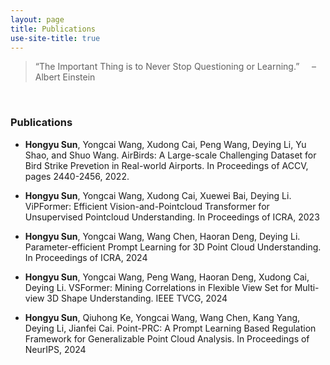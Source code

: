 ```yaml
---
layout: page
title: Publications
use-site-title: true
---
```


> “The Important Thing is to Never Stop Questioning or Learning.” &nbsp;&nbsp;&nbsp;&nbsp;– Albert Einstein

<br/>

### Publications
- **Hongyu Sun**, Yongcai Wang, Xudong Cai, Peng Wang, Deying Li, Yu Shao, and Shuo Wang. AirBirds: A Large-scale Challenging Dataset for Bird Strike Prevetion in Real-world Airports. In Proceedings of ACCV, pages 2440-2456, 2022.

- **Hongyu Sun**, Yongcai Wang, Xudong Cai, Xuewei Bai, Deying Li. ViPFormer: Efficient Vision-and-Pointcloud Transformer for Unsupervised Pointcloud Understanding. In Proceedings of ICRA, 2023

- **Hongyu Sun**, Yongcai Wang, Wang Chen, Haoran Deng, Deying Li. Parameter-efficient Prompt Learning for 3D Point Cloud Understanding. In Proceedings of ICRA, 2024

- **Hongyu Sun**, Yongcai Wang, Peng Wang, Haoran Deng, Xudong Cai, Deying Li. VSFormer: Mining Correlations in Flexible View Set for Multi-view 3D Shape Understanding. IEEE TVCG, 2024

- **Hongyu Sun**, Qiuhong Ke, Yongcai Wang, Wang Chen, Kang Yang, Deying Li, Jianfei Cai. Point-PRC: A Prompt Learning Based Regulation Framework for Generalizable Point Cloud Analysis. In Proceedings of NeurIPS, 2024